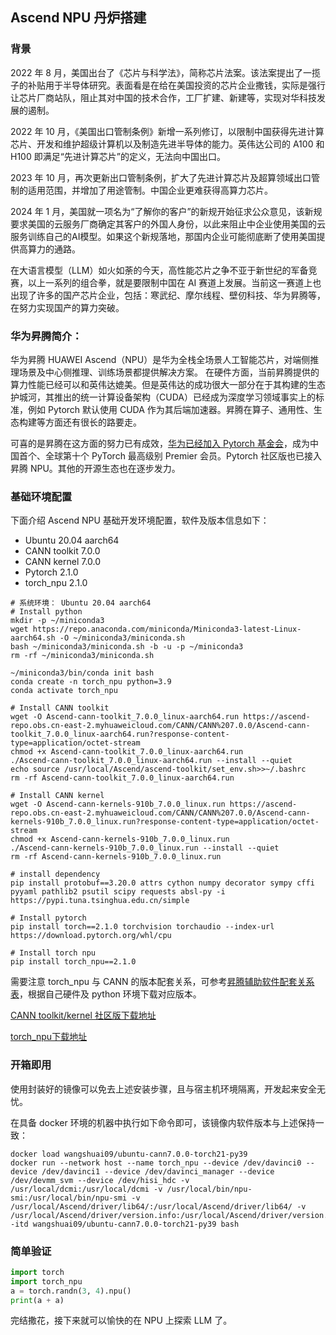 ## Ascend NPU 丹炉搭建

### 背景

2022 年 8 月，美国出台了《芯片与科学法》，简称芯片法案。该法案提出了一揽子的补贴用于半导体研究。表面看是在给在美国投资的芯片企业撒钱，实际是强行让芯片厂商站队，阻止其对中国的技术合作，工厂扩建、新建等，实现对华科技发展的遏制。

2022 年 10 月，《美国出口管制条例》新增一系列修订，以限制中国获得先进计算芯片、开发和维护超级计算机以及制造先进半导体的能力。英伟达公司的 A100 和 H100 即满足“先进计算芯片”的定义，无法向中国出口。

2023 年 10 月，再次更新出口管制条例，扩大了先进计算芯片及超算领域出口管制的适用范围，并增加了用途管制。中国企业更难获得高算力芯片。

2024 年 1 月，美国就一项名为“了解你的客户”的新规开始征求公众意见，该新规要求美国的云服务厂商确定其客户的外国人身份，以此来阻止中企业使用美国的云服务训练自己的AI模型。如果这个新规落地，那国内企业可能彻底断了使用美国提供高算力的通路。

在大语言模型（LLM）如火如荼的今天，高性能芯片之争不亚于新世纪的军备竞赛，以上一系列的组合拳，就是要限制中国在 AI 赛道上发展。当前这一赛道上也出现了许多的国产芯片企业，包括：寒武纪、摩尔线程、壁仞科技、华为昇腾等，在努力实现国产的算力突破。

### 华为昇腾简介：

华为昇腾 HUAWEI Ascend（NPU）是华为全栈全场景人工智能芯片，对端侧推理场景及中心侧推理、训练场景都提供解决方案。
在硬件方面，当前昇腾提供的算力性能已经可以和英伟达媲美。但是英伟达的成功很大一部分在于其构建的生态护城河，其推出的统一计算设备架构（CUDA）已经成为深度学习领域事实上的标准，例如 Pytorch 默认使用 CUDA 作为其后端加速器。昇腾在算子、通用性、生态构建等方面还有很长的路要走。

可喜的是昇腾在这方面的努力已有成效，[华为已经加入 Pytorch 基金会](https://pytorch.org/blog/huawei-joins-pytorch/)，成为中国首个、全球第十个 PyTorch 最高级别 Premier 会员。Pytorch 社区版也已接入昇腾 NPU。其他的开源生态也在逐步发力。


### 基础环境配置

下面介绍 Ascend NPU 基础开发环境配置，软件及版本信息如下：

- Ubuntu 20.04 aarch64
- CANN toolkit 7.0.0
- CANN kernel 7.0.0
- Pytorch 2.1.0
- torch_npu 2.1.0

```shell
# 系统环境： Ubuntu 20.04 aarch64
# Install python
mkdir -p ~/miniconda3
wget https://repo.anaconda.com/miniconda/Miniconda3-latest-Linux-aarch64.sh -O ~/miniconda3/miniconda.sh
bash ~/miniconda3/miniconda.sh -b -u -p ~/miniconda3
rm -rf ~/miniconda3/miniconda.sh

~/miniconda3/bin/conda init bash
conda create -n torch_npu python=3.9
conda activate torch_npu 

# Install CANN toolkit
wget -O Ascend-cann-toolkit_7.0.0_linux-aarch64.run https://ascend-repo.obs.cn-east-2.myhuaweicloud.com/CANN/CANN%207.0.0/Ascend-cann-toolkit_7.0.0_linux-aarch64.run?response-content-type=application/octet-stream
chmod +x Ascend-cann-toolkit_7.0.0_linux-aarch64.run
./Ascend-cann-toolkit_7.0.0_linux-aarch64.run --install --quiet
echo source /usr/local/Ascend/ascend-toolkit/set_env.sh>>~/.bashrc
rm -rf Ascend-cann-toolkit_7.0.0_linux-aarch64.run

# Install CANN kernel
wget -O Ascend-cann-kernels-910b_7.0.0_linux.run https://ascend-repo.obs.cn-east-2.myhuaweicloud.com/CANN/CANN%207.0.0/Ascend-cann-kernels-910b_7.0.0_linux.run?response-content-type=application/octet-stream
chmod +x Ascend-cann-kernels-910b_7.0.0_linux.run
./Ascend-cann-kernels-910b_7.0.0_linux.run --install --quiet
rm -rf Ascend-cann-kernels-910b_7.0.0_linux.run

# install dependency
pip install protobuf==3.20.0 attrs cython numpy decorator sympy cffi pyyaml pathlib2 psutil scipy requests absl-py -i https://pypi.tuna.tsinghua.edu.cn/simple

# Install pytorch
pip install torch==2.1.0 torchvision torchaudio --index-url https://download.pytorch.org/whl/cpu

# Install torch npu
pip install torch_npu==2.1.0
```

需要注意 torch_npu 与 CANN 的版本配套关系，可参考[昇腾辅助软件配套关系表](https://gitee.com/ascend/pytorch#%E5%BF%AB%E9%80%9F%E9%AA%8C%E8%AF%81)，根据自己硬件及 python 环境下载对应版本。

[CANN toolkit/kernel 社区版下载地址](https://www.hiascend.com/developer/download/community/result?module=cann)

[torch_npu下载地址](https://gitee.com/ascend/pytorch/releases)

### 开箱即用

使用封装好的镜像可以免去上述安装步骤，且与宿主机环境隔离，开发起来安全无忧。

在具备 docker 环境的机器中执行如下命令即可，该镜像内软件版本与上述保持一致：

```shell
docker load wangshuai09/ubuntu-cann7.0.0-torch21-py39
docker run --network host --name torch_npu --device /dev/davinci0 --device /dev/davinci1 --device /dev/davinci_manager --device /dev/devmm_svm --device /dev/hisi_hdc -v /usr/local/dcmi:/usr/local/dcmi -v /usr/local/bin/npu-smi:/usr/local/bin/npu-smi -v /usr/local/Ascend/driver/lib64/:/usr/local/Ascend/driver/lib64/ -v /usr/local/Ascend/driver/version.info:/usr/local/Ascend/driver/version.info -itd wangshuai09/ubuntu-cann7.0.0-torch21-py39 bash
```

### 简单验证

```python
import torch
import torch_npu
a = torch.randn(3, 4).npu()
print(a + a)
```

完结撒花，接下来就可以愉快的在 NPU 上探索 LLM 了。